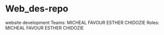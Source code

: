 # Web_des-repo
website development
Teams:
  MICHEAL
  FAVOUR
  ESTHER
  CHIDOZIE
Roles:
  MICHEAL
  FAVOUR
  ESTHER
  CHIDOZIE
